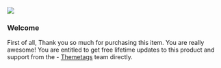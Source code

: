 <img src="//agencyco.themetags.com/img/logo-color-1x.png" />

### Welcome

First of all, Thank you so much for purchasing this item. You are really awesome! You are entitled to get free lifetime updates to this product and support from the - [Themetags](https://themeforest.net/user/themetags) team directly.


